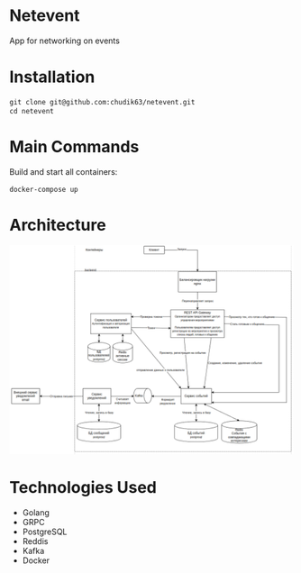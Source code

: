 # Netevent
App for networking on events 
# Installation
```
git clone git@github.com:chudik63/netevent.git
cd netevent
```
# Main Commands
Build and start all containers:
```
docker-compose up
```

# Architecture
![architecture](architecture.png)

# Technologies Used
- Golang
- GRPC
- PostgreSQL
- Reddis
- Kafka
- Docker
